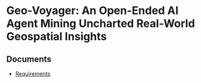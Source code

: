# Geo-Voyager: An Open-Ended AI Agent Mining Uncharted Real-World Geospatial Insights

## Documents

- [Requirements](./docs/requirements.md)